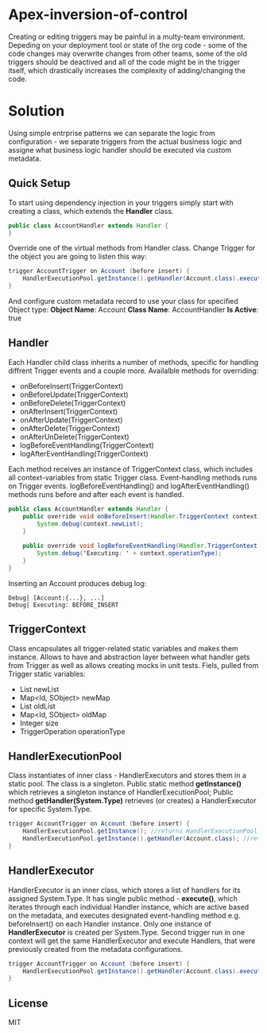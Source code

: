 # Apex-inversion-of-control
Creating or editing triggers may be painful in a multy-team environment. Depeding on your deployment tool or state of the org code - some of the code changes may overwrite changes from other teams, some of the old triggers should be deactived and all of the code might be in the trigger itself, which drastically increases the complexity of adding/changing the code.
# Solution
Using simple entrprise patterns we can separate the logic from configuration - we separate triggers from the actual business logic and assigne what business logic handler should be executed via custom metadata.


## Quick Setup
To start using dependency injection in your triggers simply start with creating a class, which extends the __Handler__ class.

```java
public class AccountHandler extends Handler {
}
```
Override one of the virtual methods from Handler class.
Change Trigger for the object you are going to listen this way:

```java
trigger AccountTrigger on Account (before insert) {
    HandlerExecutionPool.getInstance().getHandler(Account.class).execute();
}
```

And configure custom metadata record to use your class for specified Object type:
__Object Name__: Account
__Class Name__: AccountHandler
__Is Active__: true

## Handler

Each Handler child class inherits a number of methods, specific for handling diffrent Trigger events and a couple more. Availalble methods for overriding:
 - onBeforeInsert(TriggerContext)
 - onBeforeUpdate(TriggerContext)
 - onBeforeDelete(TriggerContext)
 - onAfterInsert(TriggerContext)
 - onAfterUpdate(TriggerContext)
 - onAfterDelete(TriggerContext)
 - onAfterUnDelete(TriggerContext)
 - logBeforeEventHandling(TriggerContext)
 - logAfterEventHandling(TriggerContext)

Each method receives an instance of TriggerContext class, which includes all context-variables from static Trigger class.
Event-handling methods runs on Trigger events. logBeforeEventHandling() and logAfterEventHandling() methods runs before and after each event is handled.

```java
public class AccountHandler extends Handler {
    public override void onBeforeInsert(Handler.TriggerContext context) {
        System.debug(context.newList);
    }
    
    public override void logBeforeEventHandling(Handler.TriggerContext context) {
        System.debug('Executing: ' + context.operationType);
    }
}
```

Inserting an Account produces debug log:
```
Debug| [Account:{...}, ...]
Debug| Executing: BEFORE_INSERT
```

## TriggerContext
Class encapsulates all trigger-related static variables and makes them instance. Allows to have and abstraction layer between what handler gets from Trigger as well as allows creating mocks in unit tests.
Fiels, pulled from Trigger static variables:

- List<SObject> newList
- Map<Id, SObject> newMap
- List<SObject> oldList
- Map<Id, SObject> oldMap
- Integer size
- TriggerOperation operationType
 
## HandlerExecutionPool
Class instantiates of inner class - HandlerExecutors and stores them in a static pool. The class is a singleton.
Public static method __getInstance()__ which retrieves a singleton instance of HandlerExecutionPool;
Public method __getHandler(System.Type)__ retrieves (or creates) a HandlerExecutor for specific System.Type.

```java
trigger AccountTrigger on Account (before insert) {
    HandlerExecutionPool.getInstance(); //returns HandlerExecutionPool instance
    HandlerExecutionPool.getInstance().getHandler(Account.class); //returns HandlerExecutor instance for Account type
}
```
## HandlerExecutor
HandlerExecutor is an inner class, which stores a list of handlers for its assigned System.Type. It has single public method - __execute()__, which iterates through each individual Handler instance, which are active based on the metadata, and executes designated event-handling method e.g. beforeInsert() on each Handler instance.
Only one instance of __HandlerExecutor__ is created per System.Type. Second trigger run in one context will get the same HandlerExecutor and execute Handlers, that were previously created from the metadata configurations.

```java
trigger AccountTrigger on Account (before insert) {
    HandlerExecutionPool.getInstance().getHandler(Account.class).execute();
}
```
License
----

MIT
